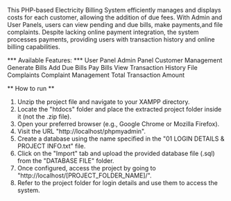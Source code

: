 This PHP-based Electricity Billing System efficiently manages and displays costs for each customer, allowing 
the addition of due fees. With Admin and User Panels, users can view pending and due bills, make payments,and 
file complaints. Despite lacking online payment integration, the system processes payments, providing users
with transaction history and online billing capabilities.

*** Available Features: ***
User Panel
Admin Panel
Customer Management
Generate Bills
Add Due Bills
Pay Bills
View Transaction History
File Complaints
Complaint Management
Total Transaction Amount


** How to run **
1. Unzip the project file and navigate to your XAMPP directory.
2. Locate the "htdocs" folder and place the extracted project folder inside it (not the .zip file).
3. Open your preferred browser (e.g., Google Chrome or Mozilla Firefox).
4. Visit the URL "http://localhost/phpmyadmin".
5. Create a database using the name specified in the "01 LOGIN DETAILS & PROJECT INFO.txt" file.
6. Click on the "Import" tab and upload the provided database file (.sql) from the "DATABASE FILE" folder.
7. Once configured, access the project by going to "http://localhost/[PROJECT_FOLDER_NAME]/".
8. Refer to the project folder for login details and use them to access the system.












